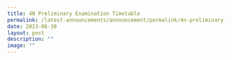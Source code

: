 ```yaml
---
title: 4N Preliminary Examination Timetable
permalink: /latest-announcements/announcement/permalink/4n-preliminary-examination-timetable/
date: 2023-06-30
layout: post
description: ""
image: ""
---
```

